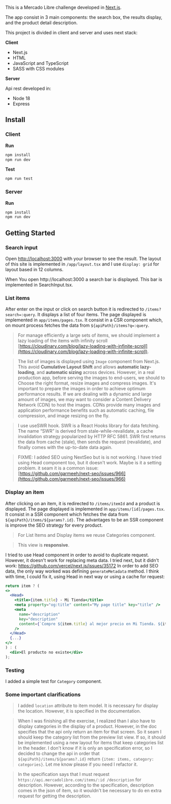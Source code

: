 This is a Mercado Libre challenge developed in [Next.js](https://nextjs.org/).

The app consist in 3 main components: the search box, the results display, and the product detail description.

This project is divided in client and server and uses next stack:

**Client**
- Next.js
- HTML
- JavaScript and TypeScript
- SASS with CSS modules 

**Server**

Api rest developed in:
- Node 18
- Express

## Install

### Client

**Run** 

```bash
npm install
npm run dev
```

**Test** 
```bash
npm run test
```

### Server

**Run** 

```bash
npm install
npm run dev
```
## Getting Started

### Search input
Open [http://localhost:3000](http://localhost:3000) with your browser to see the result.
The layout of this site is implemented in `/app/layout.tsx` and I use `display: grid` for layout based in 12 columns.

When You open http://localhost:3000 a search bar is displayed. This bar is implemented in SearchInput.tsx. 

### List items
After enter on the input or click on search button it is redirected to `/items?search=:query`. 
It displays a list of four items.
The page displayed is implemented in `app/items/pages.tsx`. It consist in a CSR component which, 
on mount process fetches the data from `${apiPath}/items?q=:query`.

> For manage efficiently a large sets of items, we should implement a lazy loading of the items
with infinity scroll [https://cloudinary.com/blog/lazy-loading-with-infinite-scroll](https://cloudinary.com/blog/lazy-loading-with-infinite-scroll).

> The list of images is displayed using `Image` component from Next.js. This avoid **Cumulative Layout Shift** and allows 
**automatic lazy-loading**, and **automatic sizing** across devices. However, in a real production app, before serving the images
to end-users, we should to Choose the right format, resize images and compress images. It's important to prepare the images in order to achieve optimum performance results. If we are dealing with a dynamic and large amount of images, we may want to consider a Content Delivery Network (CDN) to host the images. CDNs provide many images and application performance benefits such as automatic caching, file compression, and image resizing on the fly.

> I use useSWR hook. SWR is a React Hooks library for data fetching. The name “SWR” is derived from stale-while-revalidate, a cache invalidation strategy popularized by HTTP RFC 5861. SWR first returns the data from cache (stale), then sends the request (revalidate), and finally comes with the up-to-date data again.

> FIXME: I added SEO using NextSeo but is is not working. I have tried using Head component too, but it doesn't work. Maybe is it a setting problem. it seam it is a common issue: [https://github.com/garmeeh/next-seo/issues/966](https://github.com/garmeeh/next-seo/issues/966) 

### Display an item

After clicking on an item, it is redirected to `/items/itemId` and a product is displayed.
The page displayed is implemented in `app/items/[id]/pages.tsx`. It consist in a SSR component which fetches the data from `${apiPath}/items/${params?.id}`. The advantages to be an SSR component is improve the SEO strategy for every product.

> For List Items and Display items we reuse Categories component.

> This view is **responsive**.

I tried to use Head component in order to avoid to duplicate request.
However, it doesn't work for replacing meta data. I tried next, but it didn't work:
https://github.com/vercel/next.js/issues/35172
In order to add SEO data, the only way worked was defining `generateMetadata` method.
I think with time, I could fix it, using Head in next way or using a cache for request:

```jsx
return item ? (
<>
  <Head>
    <title>{item.title} - Mi Tienda</title>
    <meta property="og:title" content="My page title" key="title" />
    <meta
      name="description"
      key="description"
      content={`Compre ${item.title} al mejor precio en Mi Tienda. ${item.description}`}
    />
  </Head>
  {...}
</>
) : (
  <div>El producto no existe</div>
);
```

### Testing

I added a simple test for `Category` component.

### Some important clarifications


 > I added `location` attribute to item model. It is necessary for display the location. However, it is specified in the documentation.
 
 > When I was finishing all the exercise, I realized than I also have to display categories in the display of a product. However, in the doc specifies that the api only return an item for that screen. So it seam I should keep the category list from  the preview list view. If so, it should be implemented using a new layout for items that keep categories list in the header. I don't know if it is only an specification error, so I decided to change the api in order that `${apiPath}/items/${params?.id}` return `{item: items, category: categories}`. Let me know please if you need I refactor it.
 
 > In the specification says that I must request `https://api.mercadolibre.com/items/:id /description` for description. However, according to the specification, description comes in the json of item, so it wouldn't be necessary to do en extra request for getting the description.  




